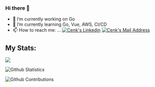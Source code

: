 ### Hi there 👋

- 🔭 I’m currently working on Go
- 🌱 I’m currently learning Go, Vue, AWS, CI/CD
- 📫 How to reach me: ...
 <a href="https://www.linkedin.com/in/cenk-ayla/" target="_blank" rel="nofollow"><img alt="Cenk's Linkedin" src="https://img.shields.io/badge/LinkedIn-0077B5?style=for-the-badge&logo=linkedin&logoColor=white" /></a>
  <a href="mailto:cenk.ayla2@gmail.com" target="_blank" rel="nofollow"><img alt="Cenk's Mail Address" src="https://img.shields.io/badge/Gmail-D14836?style=for-the-badge&logo=gmail&logoColor=white" /></a>

## My Stats:
<img src="https://github-readme-stats.vercel.app/api/top-langs/?username=cenkayla&hide=html,jupyter notebook,cmake, makefile&layout=compact&langs_count=10&show_icons=true">

![Github Statistics](https://github-readme-stats.vercel.app/api/?username=cenkayla&count_private=true&show_icons=true)

![Github Contributions](https://github-readme-streak-stats.herokuapp.com/?user=cenkayla&hide_border=true)
